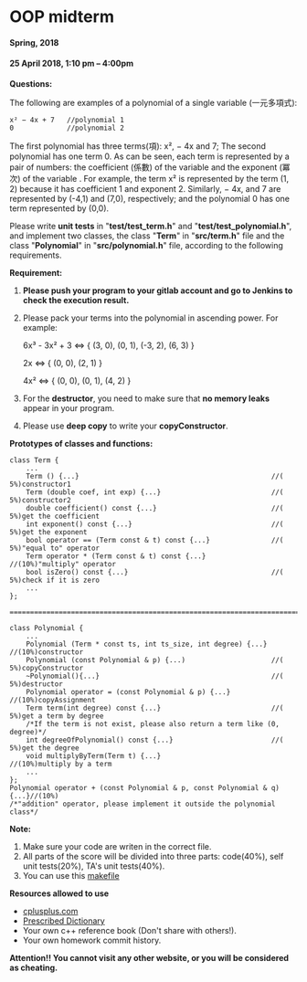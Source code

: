 # OOP midterm
#### Spring, 2018
#### 25	April 2018, 1:10 pm – 4:00pm

**Questions:**

The following are examples of a polynomial of a single variable (一元多項式):


    x² − 4x + 7   //polynomial 1
    0             //polynomial 2


The first polynomial has three terms(項): x², − 4x and 7; The second polynomial has one term 0. As can be seen, each term is represented by a pair of numbers: the coefficient (係數) of the variable and the exponent (冪次) of the variable . For example, the term x² is represented by the term (1, 2) because it has coefficient 1 and exponent 2. Similarly, − 4x, and 7 are represented by (-4,1) and (7,0), respectively; and the polynomial 0 has one term represented by (0,0).

Please write **unit tests** in "**test/test_term.h**" and "**test/test_polynomial.h**", and implement two classes, the class "**Term**" in "**src/term.h**" file and the class "**Polynomial**" in "**src/polynomial.h**" file, according to the following requirements.


**Requirement:**

1. **Please push your program to your gitlab account and go to Jenkins to check the execution result.**

2. Please pack your terms into the polynomial in ascending power. For example:


    6x³ - 3x² + 3   <=> { (3, 0), (0, 1), (-3, 2), (6, 3) }

    2x              <=> { (0, 0), (2, 1) }

    4x²             <=> { (0, 0), (0, 1), (4, 2) }


3. For the **destructor**, you need to make sure that **no memory leaks** appear in your program.

4. Please use **deep copy** to write your **copyConstructor**.


**Prototypes of classes and functions:**

    class Term {
        ...
        Term () {...}                                               //( 5%)constructor1
        Term (double coef, int exp) {...}                           //( 5%)constructor2
        double coefficient() const {...}                            //( 5%)get the coefficient
        int exponent() const {...}                                  //( 5%)get the exponent
        bool operator == (Term const & t) const {...}               //( 5%)"equal to" operator
        Term operator * (Term const & t) const {...}                //(10%)"multiply" operator
        bool isZero() const {...}                                   //( 5%)check if it is zero
        ...
    };

    =============================================================================================

    class Polynomial {
        ...
        Polynomial (Term * const ts, int ts_size, int degree) {...} //(10%)constructor
        Polynomial (const Polynomial & p) {...)                     //( 5%)copyConstructor
        ~Polynomial(){...}                                          //( 5%)destructor
        Polynomial operator = (const Polynomial & p) {...}          //(10%)copyAssignment
        Term term(int degree) const {...}                           //( 5%)get a term by degree
        /*If the term is not exist, please also return a term like (0, degree)*/
        int degreeOfPolynomial() const {...}                        //( 5%)get the degree
        void multiplyByTerm(Term t) {...}                           //(10%)multiply by a term
        ...
    };
    Polynomial operator + (const Polynomial & p, const Polynomial & q){...}//(10%)
    /*"addition" operator, please implement it outside the polynomial class*/



**Note:**
1. Make sure your code are writen in the correct file.
2. All parts of the score will be divided into three parts: code(40%), self unit tests(20%), TA's unit tests(40%).
3. You can use this [makefile](https://www.dropbox.com/s/kbr9twdcrpnde80/makefile?dl=0)

**Resources allowed to use**
-  [cplusplus.com](http://www.cplusplus.com/ "cplusplus.com")
- [Prescribed Dictionary](https://dictionary.cambridge.org/zht/%E8%A9%9E%E5%85%B8/%E8%8B%B1%E8%AA%9E-%E6%BC%A2%E8%AA%9E-%E7%B9%81%E9%AB%94/)
- Your own c++ reference book (Don't share with others!).
- Your own homework commit history.

**Attention!! You cannot visit any other website, or you will be considered as cheating.**

